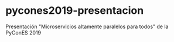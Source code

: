 # pycones2019-presentacion
Presentación "Microservicios altamente paralelos para todos" de la PyConES 2019
